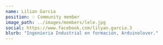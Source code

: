 ```yaml
---
name: Lilian Garcia
position: 💡 Community member
image_path: ../images/members/lele.jpg
social: https://www.facebook.com/lilyan.garcia.3
blurb: "Ingenieria Industrial en formación, Arduinolover."
---
```


